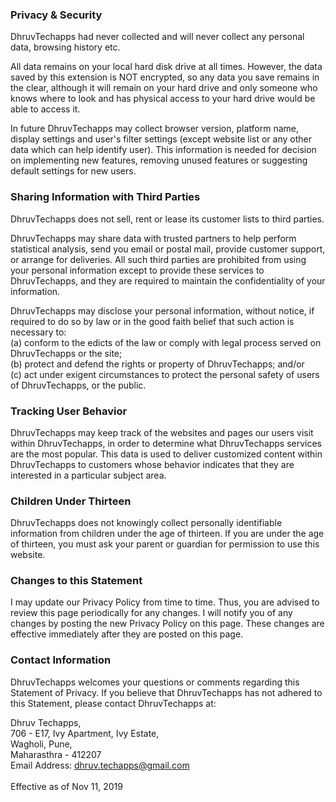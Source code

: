 ### Privacy & Security

DhruvTechapps had never collected and will never collect any personal data, browsing history etc.

All data remains on your local hard disk drive at all times. However, the data saved by this extension is NOT encrypted, so any data you save remains in the clear, although it will remain on your hard drive and only someone who knows where to look and has physical access to your hard drive would be able to access it.

In future DhruvTechapps may collect browser version, platform name, display settings and user's filter settings (except website list or any other data which can help identify user). This information is needed for decision on implementing new features, removing unused features or suggesting default settings for new users.

### Sharing Information with Third Parties

DhruvTechapps does not sell, rent or lease its customer lists to third parties.

DhruvTechapps may share data with trusted partners to help perform statistical analysis, send you email or postal mail, provide customer support, or arrange for deliveries. All such third parties are prohibited from using your personal information except to provide these services to DhruvTechapps, and they are required to maintain the confidentiality of your information.

DhruvTechapps may disclose your personal information, without notice, if required to do so by law or in the good faith belief that such action is necessary to: 
<br />(a) conform to the edicts of the law or comply with legal process served on DhruvTechapps or the site; 
<br />(b) protect and defend the rights or property of DhruvTechapps; and/or 
<br />(c) act under exigent circumstances to protect the personal safety of users of DhruvTechapps, or the public.

### Tracking User Behavior
DhruvTechapps may keep track of the websites and pages our users visit within DhruvTechapps, in order to determine what DhruvTechapps services are the most popular. This data is used to deliver customized content within DhruvTechapps to customers whose behavior indicates that they are interested in a particular subject area. 

### Children Under Thirteen
DhruvTechapps does not knowingly collect personally identifiable information from children under the age of thirteen. If you are under the age of thirteen, you must ask your parent or guardian for permission to use this website. 

### Changes to this Statement
I may update our Privacy Policy from time to time. Thus, you are advised to review this page periodically for any changes. I will notify you of any changes by posting the new Privacy Policy on this page. These changes are effective immediately after they are posted on this page.

### Contact Information
DhruvTechapps welcomes your questions or comments regarding this Statement of Privacy. If you believe that DhruvTechapps has not adhered to this Statement, please contact DhruvTechapps at:

Dhruv Techapps,<br />
706 - E17, Ivy Apartment, Ivy Estate,<br />
Wagholi, Pune,<br />
Maharasthra - 412207<br />
Email Address: dhruv.techapps@gmail.com
<br /><br />Effective as of Nov 11, 2019
